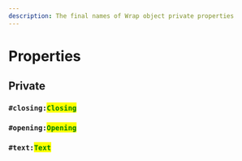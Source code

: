 ```yaml
---
description: The final names of Wrap object private properties
---
```


# Properties

## Private

### `#closing:`<mark style="color:green;">`Closing`</mark>

### `#opening:`<mark style="color:green;">`Opening`</mark>

### `#text:`<mark style="color:green;">`Text`</mark>
